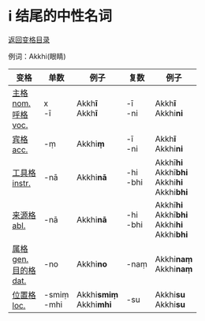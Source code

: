 # i 结尾的中性名词

[返回变格目录](declension.md)

例词：Akkhi\(眼睛\)


| 变格 | 单数 | 例子 |复数 | 例子 |
| ---| -----| ------|----| ----|
| [主格<br>nom.](nom.md)<br> [呼格<br>voc.](voc.md) | x<br>-ī | Akkh**ī**<br>Akkh**ī** | -ī<br>-ni | Akkh**ī**<br>Akkhi**ni** |
| [宾格<br>acc.](acc.md) | -ṃ | Akkhi**ṃ** | -ī<br>-ni | Akkh**ī**<br>Akkhi**ni** |
| [工具格<br>instr.](instr.md) |-nā|Akkhi**nā**|-hi<br>-bhi| Akkhī**hi**<br>Akkhī**bhi**<br>Akkhi**hi**<br>Akkhi**bhi** |
| [来源格<br>abl.](abl.md) |-nā|Akkhi**nā**|-hi<br>-bhi| Akkhī**hi**<br>Akkhī**bhi**<br> Akkhi**hi**<br>Akkhi**bhi** |
| [属格<br>gen.](gen.md)<br>[目的格<br>dat.](dat.md) |-no| Akkhi**no** | -naṃ | Akkhi**naṃ**<br>Akkhi**naṃ** |
| [位置格<br>loc.](loc.md) |-smiṃ<br>-mhi| Akkhi**smiṃ**<br>Akkhi**mhi** | -su | Akkhi**su**<br>Akkhi**su** |

